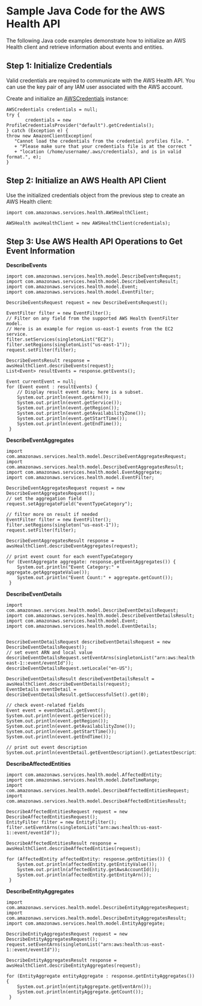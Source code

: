# Sample Java Code for the AWS Health API<a name="code-sample-java"></a>

The following Java code examples demonstrate how to initialize an AWS Health client and retrieve information about events and entities\.

## Step 1: Initialize Credentials<a name="step-1"></a>

Valid credentials are required to communicate with the AWS Health API\. You can use the key pair of any IAM user associated with the AWS account\.

Create and initialize an [AWSCredentials](http://docs.aws.amazon.com/AWSJavaSDK/latest/javadoc/com/amazonaws/auth/AWSCredentials.html) instance:

```
AWSCredentials credentials = null;
try {
       credentials = new ProfileCredentialsProvider("default").getCredentials();
} catch (Exception e) {
throw new AmazonClientException(
   "Cannot load the credentials from the credential profiles file. "
   + "Please make sure that your credentials file is at the correct "
   + "location (/home/username/.aws/credentials), and is in valid format.", e);
}
```

## Step 2: Initialize an AWS Health API Client<a name="step-2"></a>

Use the initialized credentials object from the previous step to create an AWS Health client:

```
import com.amazonaws.services.health.AWSHealthClient;

AWSHealth awsHealthClient = new AWSHealthClient(credentials);
```

## Step 3: Use AWS Health API Operations to Get Event Information<a name="step-3"></a>

**DescribeEvents**

```
import com.amazonaws.services.health.model.DescribeEventsRequest;
import com.amazonaws.services.health.model.DescribeEventsResult;
import com.amazonaws.services.health.model.Event;
import com.amazonaws.services.health.model.EventFilter;

DescribeEventsRequest request = new DescribeEventsRequest();

EventFilter filter = new EventFilter();
// Filter on any field from the supported AWS Health EventFilter model. 
// Here is an example for region us-east-1 events from the EC2 service.
filter.setServices(singletonList("EC2");
filter.setRegions(singletonList("us-east-1"));
request.setFilter(filter);

DescribeEventsResult response = awsHealthClient.describeEvents(request);
List<Event> resultEvents = response.getEvents();

Event currentEvent = null;
for (Event event : resultEvents) {
    // Display result event data; here is a subset.
    System.out.println(event.getArn());
    System.out.println(event.getService());
    System.out.println(event.getRegion());
    System.out.println(event.getAvailabilityZone());
    System.out.println(event.getStartTime());
    System.out.println(event.getEndTime());
 }
```

**DescribeEventAggregates**

```
import com.amazonaws.services.health.model.DescribeEventAggregatesRequest;
import com.amazonaws.services.health.model.DescribeEventAggregatesResult;
import com.amazonaws.services.health.model.EventAggregate;
import com.amazonaws.services.health.model.EventFilter;

DescribeEventAggregatesRequest request = new DescribeEventAggregatesRequest();
// set the aggregation field
request.setAggregateField("eventTypeCategory");

// filter more on result if needed
EventFilter filter = new EventFilter();
filter.setRegions(singleton("us-east-1"));
request.setFilter(filter);

DescribeEventAggregatesResult response = awsHealthClient.describeEventAggregates(request);

// print event count for each eventTypeCategory
for (EventAggregate aggregate: response.getEventAggregates()) {
    System.out.println("Event Category:" + aggregate.getAggregateValue());
    System.out.println("Event Count:" + aggregate.getCount());
 }
```

**DescribeEventDetails**

```
import com.amazonaws.services.health.model.DescribeEventDetailsRequest;
import com.amazonaws.services.health.model.DescribeEventDetailsResult;
import com.amazonaws.services.health.model.Event;
import com.amazonaws.services.health.model.EventDetails;


DescribeEventDetailsRequest describeEventDetailsRequest = new DescribeEventDetailsRequest();
// set event ARN and local value
describeEventDetailsRequest.setEventArns(singletonList("arn:aws:health:us-east-1::event/eventId"));
describeEventDetailsRequest.setLocale("en-US");

DescribeEventDetailsResult describeEventDetailsResult = awsHealthClient.describeEventDetails(request);
EventDetails eventDetail = describeEventDetailsResult.getSuccessfulSet().get(0);

// check event-related fields
Event event = eventDetail.getEvent();
System.out.println(event.getService());
System.out.println(event.getRegion());
System.out.println(event.getAvailabilityZone());
System.out.println(event.getStartTime());
System.out.println(event.getEndTime());

// print out event description
System.out.println(eventDetail.getEventDescription().getLatestDescription());
```

**DescribeAffectedEntities**

```
import com.amazonaws.services.health.model.AffectedEntity;
import com.amazonaws.services.health.model.DateTimeRange;
import com.amazonaws.services.health.model.DescribeAffectedEntitiesRequest;
import com.amazonaws.services.health.model.DescribeAffectedEntitiesResult;

DescribeAffectedEntitiesRequest request = new DescribeAffectedEntitiesRequest();
EntityFilter filter = new EntityFilter();
filter.setEventArns(singletonList("arn:aws:health:us-east-1::event/eventId"));

DescribeAffectedEntitiesResult response = awsHealthClient.describeAffectedEntities(request);

for (AffectedEntity affectedEntity: response.getEntities()) {
    System.out.println(affectedEntity.getEntityValue());
    System.out.println(affectedEntity.getAwsAccountId());
    System.out.println(affectedEntity.getEntityArn());
 }
```

**DescribeEntityAggregates**

```
import com.amazonaws.services.health.model.DescribeEntityAggregatesRequest;
import com.amazonaws.services.health.model.DescribeEntityAggregatesResult;
import com.amazonaws.services.health.model.EntityAggregate;

DescribeEntityAggregatesRequest request = new DescribeEntityAggregatesRequest();
request.setEventArns(singletonList("arn:aws:health:us-east-1::event/eventId"));

DescribeEntityAggregatesResult response = awsHealthClient.describeEntityAggregates(request);

for (EntityAggregate entityAggregate : response.getEntityAggregates()) {
    System.out.println(entityAggregate.getEventArn());
    System.out.println(entityAggregate.getCount());
 }
```